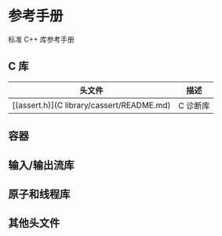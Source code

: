 # 参考手册

标准 C++ 库参考手册

## C 库

头文件                                   | 描述
---------------------------------------- | --------
[<cassert>(assert.h)](C library/cassert/README.md) | C 诊断库


## 容器



## 输入/输出流库




## 原子和线程库




## 其他头文件
